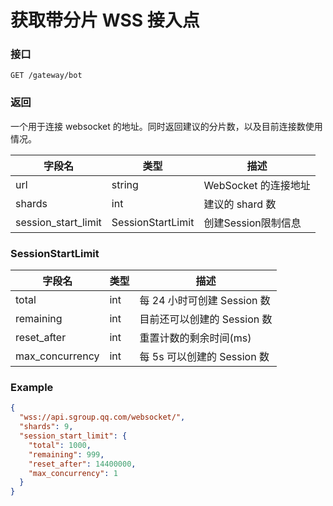 # 获取带分片 WSS 接入点

### 接口

`GET /gateway/bot`

### 返回

一个用于连接 websocket 的地址。同时返回建议的分片数，以及目前连接数使用情况。

| 字段名 | 类型 | 描述 |
| --- | --- | --- |
| url	  | string | WebSocket 的连接地址 |
| shards | int | 建议的 shard 数 |
| session_start_limit | SessionStartLimit | 创建Session限制信息 |

### SessionStartLimit

| 字段名 | 类型 | 描述 |
| --- | --- | --- |
| total	  | int | 每 24 小时可创建 Session 数 |
| remaining | int | 目前还可以创建的 Session 数 |
| reset_after | int | 重置计数的剩余时间(ms) |
| max_concurrency | int | 每 5s 可以创建的 Session 数 |

### Example

```json
{
  "wss://api.sgroup.qq.com/websocket/",
  "shards": 9,
  "session_start_limit": {
    "total": 1000,
    "remaining": 999,
    "reset_after": 14400000,
    "max_concurrency": 1
  }
}
```
